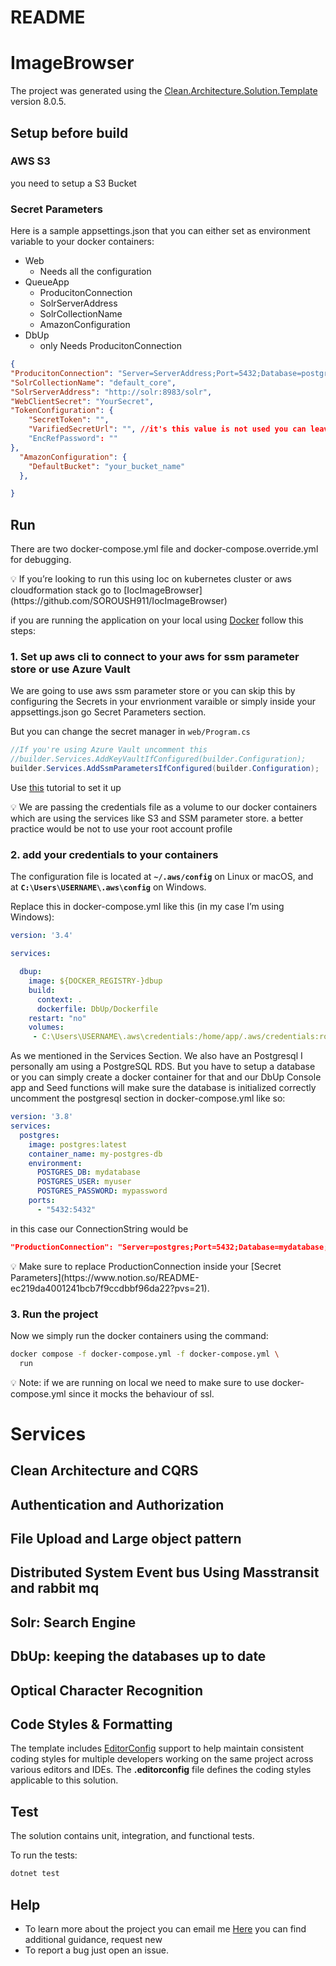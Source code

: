 ﻿# README

# ImageBrowser

The project was generated using the [Clean.Architecture.Solution.Template](https://github.com/jasontaylordev/ImageBrowser)
version 8.0.5.

## Setup before build

### AWS S3

you need to setup a S3 Bucket 

### Secret Parameters

Here is a  sample appsettings.json that you can either set as environment variable to your docker containers:

- Web
    - Needs all the configuration
- QueueApp
    - ProducitonConnection
    - SolrServerAddress
    - SolrCollectionName
    - AmazonConfiguration
- DbUp
    - only Needs ProducitonConnection

```json
{
"ProducitonConnection": "Server=ServerAddress;Port=5432;Database=postgres;User Id=postgres;Password=your_password;SSL Mode=Require;Trust Server Certificate=true",
"SolrCollectionName": "default_core",
"SolrServerAddress": "http://solr:8983/solr",
"WebClientSecret": "YourSecret",
"TokenConfiguration": {
    "SecretToken": "",
    "VarifiedSecretUrl": "", //it's this value is not used you can leave it as null or just a https://localhost:8000
    "EncRefPassword": ""
},
  "AmazonConfiguration": {
    "DefaultBucket": "your_bucket_name"
  },

}
```

## Run

There are two docker-compose.yml file and docker-compose.override.yml for debugging. 

<aside>
💡 If you’re looking to run this using Ioc on kubernetes cluster or aws cloudformation stack go to [IocImageBrowser](https://github.com/SOROUSH911/IocImageBrowser)

</aside>

if you are running the application on your local using [Docker](https://www.docker.com/) follow this steps:

### 1.  Set up aws cli to connect to your aws for ssm parameter store or use Azure Vault

We are going to use aws ssm parameter store or you can skip this by configuring the Secrets in your envrionment varaible or simply inside your appsettings.json go Secret Parameters section.

But you can change the secret manager in  `web/Program.cs` 

   

```csharp
//If you're using Azure Vault uncomment this
//builder.Services.AddKeyVaultIfConfigured(builder.Configuration);
builder.Services.AddSsmParametersIfConfigured(builder.Configuration);
```

Use [this](https://docs.aws.amazon.com/cli/latest/userguide/getting-started-quickstart.html) tutorial to set it up

<aside>
💡 We are passing the credentials file as a volume to our docker containers which are using the services like S3 and SSM parameter store. a better practice would be not to use your root account profile

</aside>

### 2. add your credentials to your containers

 The configuration file is located at **`~/.aws/config`** on Linux or macOS, and at **`C:\Users\USERNAME\.aws\config`** on Windows.

Replace this in docker-compose.yml like this (in my case I’m using Windows):

```yaml
version: '3.4'

services:

  dbup:
    image: ${DOCKER_REGISTRY-}dbup
    build:
      context: .
      dockerfile: DbUp/Dockerfile
    restart: "no"
    volumes:
     - C:\Users\USERNAME\.aws\credentials:/home/app/.aws/credentials:ro
```

As we mentioned in the Services Section. We also have an Postgresql I personally am using a PostgreSQL RDS. But you have to setup a database or you can simply create a docker container for that and our DbUp Console app and Seed functions will make sure the database is initialized correctly uncomment the postgresql section in docker-compose.yml like so:

```yaml
version: '3.8'
services:
  postgres:
    image: postgres:latest
    container_name: my-postgres-db
    environment:
      POSTGRES_DB: mydatabase
      POSTGRES_USER: myuser
      POSTGRES_PASSWORD: mypassword
    ports:
      - "5432:5432"

```

in this case our ConnectionString would be 

```json
"ProductionConnection": "Server=postgres;Port=5432;Database=mydatabase;User Id=myuser;Password=mypassword;SSL Mode=Require;Trust Server Certificate=true"
```

<aside>
💡 Make sure to replace ProductionConnection inside your [Secret Parameters](https://www.notion.so/README-ec219da4001241bcb7f9ccdbbf96da22?pvs=21).

</aside>

### 3. Run the project

Now we simply run the docker containers using the command:

```bash
docker compose -f docker-compose.yml -f docker-compose.yml \
  run 
```

<aside>
💡 Note: if we are running on local we need to make sure to use docker-compose.yml since it mocks the behaviour of ssl.

</aside>

# Services

## Clean Architecture and CQRS

## Authentication and Authorization

## File Upload and Large object pattern

## Distributed System Event bus Using Masstransit and rabbit mq

## Solr: Search Engine

## DbUp: keeping the databases up to date

## Optical Character Recognition

## Code Styles & Formatting

The template includes [EditorConfig](https://editorconfig.org/) support to help
maintain consistent coding styles for multiple developers working on the
same project across various editors and IDEs. The
**.editorconfig** file defines the coding styles applicable
to this solution.

## Test

The solution contains unit, integration, and functional tests.

To run the tests:

```bash
dotnet test
```

## Help

- To learn more about the project you can email me [Here](mailto:soroush.salari2023@gmail.com) you can find additional guidance, request new
- To report a bug just open an issue.
